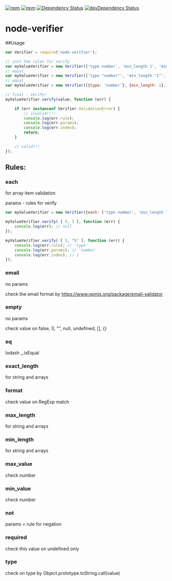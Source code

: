 [![npm](http://img.shields.io/npm/v/node-verifier.svg?style=flat-square)](https://www.npmjs.com/package/node-verifier)
[![npm](http://img.shields.io/npm/l/node-verifier.svg?style=flat-square)](http://opensource.org/licenses/MIT)
[![Dependency Status](https://david-dm.org/aliaksandr-pasynkau/node-verifier.svg?style=flat-square)](https://david-dm.org/aliaksandr-pasynkau/node-verifier)
[![devDependency Status](https://david-dm.org/aliaksandr-pasynkau/node-verifier/dev-status.svg?style=flat-square)](https://david-dm.org/aliaksandr-pasynkau/node-verifier#info=devDependencies)


node-verifier
=============

##Usage

```js
var Verifier = require('node-verifier');

// init the rules for verify
var myValueVerifier = new Verifier(['type number', 'min_length 1', 'min_value 5']);
// equal
var myValueVerifier = new Verifier(['type "number"', 'min_length "1"', 'min_value "5"']);
// equal
var myValueVerifier = new Verifier([{type: 'number'}, {min_length: 1}, {min_value: 5}]);

// final - verify!
myValueVerifier.verify(value, function (err) {

    if (err instanceof Verifier.ValidationError) {
        // invalid!!!!
        console.log(err.rule);
        console.log(err.params);
        console.log(err.index);
        return;
    }

    // valid!!!
});
```

## Rules:

### each
for array item validation

params - rules for verify

```js
var myValueVerifier = new Verifier({each: ['type number', 'min_length 1', 'min_value 5']});

myValueVerifier.verify( [ 5, 3 ], function (err) {
    console.log(err); // null
});

myValueVerifier.verify( [ 3, "5" ], function (err) {
    console.log(err.rule); // 'type'
    console.log(err.params); // 'number'
    console.log(err.index); // 1
});
```

### email
no params

check the email format by https://www.npmjs.org/package/email-validator

### empty
no params

check value on false, 0, "", null, undefined, [], {}

### eq
lodash _.isEqual

### exact_length
for string and arrays

### format
check value on RegExp match

### max_length
for string and arrays

### min_length
for string and arrays

### max_value
check number

### min_value
check number

### not
params = rule for negation

### required
check this value on undefined only

### type
check on type by Object.prototype.toString.call(value) 
